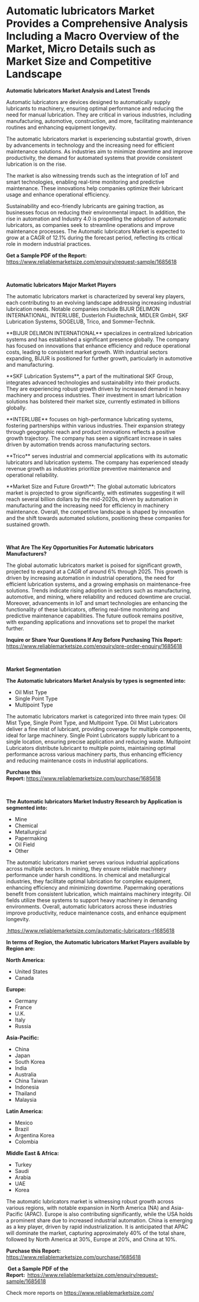 <p><h1>Automatic lubricators Market Provides a Comprehensive Analysis Including a Macro Overview of the Market, Micro Details such as Market Size and Competitive Landscape</h1></p><p><strong>Automatic lubricators Market Analysis and Latest Trends</strong></p>
<p><p>Automatic lubricators are devices designed to automatically supply lubricants to machinery, ensuring optimal performance and reducing the need for manual lubrication. They are critical in various industries, including manufacturing, automotive, construction, and more, facilitating maintenance routines and enhancing equipment longevity.</p><p>The automatic lubricators market is experiencing substantial growth, driven by advancements in technology and the increasing need for efficient maintenance solutions. As industries aim to minimize downtime and improve productivity, the demand for automated systems that provide consistent lubrication is on the rise. </p><p>The market is also witnessing trends such as the integration of IoT and smart technologies, enabling real-time monitoring and predictive maintenance. These innovations help companies optimize their lubricant usage and enhance operational efficiency. </p><p>Sustainability and eco-friendly lubricants are gaining traction, as businesses focus on reducing their environmental impact. In addition, the rise in automation and Industry 4.0 is propelling the adoption of automatic lubricators, as companies seek to streamline operations and improve maintenance processes. The Automatic lubricators Market is expected to grow at a CAGR of 12.1% during the forecast period, reflecting its critical role in modern industrial practices.</p></p>
<p><strong>Get a Sample PDF of the Report:&nbsp;</strong> <a href="https://www.reliablemarketsize.com/enquiry/request-sample/1685618?utm_campaign=1879&utm_medium=2&utm_source=Github&utm_content=ia&utm_term=10042025&utm_id=automatic-lubricators">https://www.reliablemarketsize.com/enquiry/request-sample/1685618</a></p>
<p>&nbsp;</p>
<p><strong>Automatic lubricators Major Market Players</strong></p>
<p><p>The automatic lubricators market is characterized by several key players, each contributing to an evolving landscape addressing increasing industrial lubrication needs. Notable companies include BIJUR DELIMON INTERNATIONAL, INTERLUBE, Dusterloh Fluidtechnik, MIDLER GmbH, SKF Lubrication Systems, SOGELUB, Trico, and Sommer-Technik.</p><p>**BIJUR DELIMON INTERNATIONAL** specializes in centralized lubrication systems and has established a significant presence globally. The company has focused on innovations that enhance efficiency and reduce operational costs, leading to consistent market growth. With industrial sectors expanding, BIJUR is positioned for further growth, particularly in automotive and manufacturing.</p><p>**SKF Lubrication Systems**, a part of the multinational SKF Group, integrates advanced technologies and sustainability into their products. They are experiencing robust growth driven by increased demand in heavy machinery and process industries. Their investment in smart lubrication solutions has bolstered their market size, currently estimated in billions globally.</p><p>**INTERLUBE** focuses on high-performance lubricating systems, fostering partnerships within various industries. Their expansion strategy through geographic reach and product innovations reflects a positive growth trajectory. The company has seen a significant increase in sales driven by automation trends across manufacturing sectors.</p><p>**Trico** serves industrial and commercial applications with its automatic lubricators and lubrication systems. The company has experienced steady revenue growth as industries prioritize preventive maintenance and operational reliability.</p><p>**Market Size and Future Growth**: The global automatic lubricators market is projected to grow significantly, with estimates suggesting it will reach several billion dollars by the mid-2020s, driven by automation in manufacturing and the increasing need for efficiency in machinery maintenance. Overall, the competitive landscape is shaped by innovation and the shift towards automated solutions, positioning these companies for sustained growth.</p></p>
<p>&nbsp;</p>
<p><strong>What Are The Key Opportunities For Automatic lubricators Manufacturers?</strong></p>
<p><p>The global automatic lubricators market is poised for significant growth, projected to expand at a CAGR of around 6% through 2025. This growth is driven by increasing automation in industrial operations, the need for efficient lubrication systems, and a growing emphasis on maintenance-free solutions. Trends indicate rising adoption in sectors such as manufacturing, automotive, and mining, where reliability and reduced downtime are crucial. Moreover, advancements in IoT and smart technologies are enhancing the functionality of these lubricators, offering real-time monitoring and predictive maintenance capabilities. The future outlook remains positive, with expanding applications and innovations set to propel the market further.</p></p>
<p><strong>Inquire or Share Your Questions If Any Before Purchasing This Report:</strong> <a href="https://www.reliablemarketsize.com/enquiry/pre-order-enquiry/1685618?utm_campaign=1879&utm_medium=2&utm_source=Github&utm_content=ia&utm_term=10042025&utm_id=automatic-lubricators">https://www.reliablemarketsize.com/enquiry/pre-order-enquiry/1685618</a></p>
<p>&nbsp;</p>
<p><strong>Market Segmentation</strong></p>
<p><strong>The Automatic lubricators Market Analysis by types is segmented into:</strong></p>
<p><ul><li>Oil Mist Type</li><li>Single Point Type</li><li>Multipoint Type</li></ul></p>
<p><p>The automatic lubricators market is categorized into three main types: Oil Mist Type, Single Point Type, and Multipoint Type. Oil Mist Lubricators deliver a fine mist of lubricant, providing coverage for multiple components, ideal for large machinery. Single Point Lubricators supply lubricant to a single location, ensuring precise application and reducing waste. Multipoint Lubricators distribute lubricant to multiple points, maintaining optimal performance across various machinery parts, thus enhancing efficiency and reducing maintenance costs in industrial applications.</p></p>
<p><strong>Purchase this Report:&nbsp;</strong><a href="https://www.reliablemarketsize.com/purchase/1685618?utm_campaign=1879&utm_medium=2&utm_source=Github&utm_content=ia&utm_term=10042025&utm_id=automatic-lubricators">https://www.reliablemarketsize.com/purchase/1685618</a></p>
<p>&nbsp;</p>
<p><strong>The Automatic lubricators Market Industry Research by Application is segmented into:</strong></p>
<p><ul><li>Mine</li><li>Chemical</li><li>Metallurgical</li><li>Papermaking</li><li>Oil Field</li><li>Other</li></ul></p>
<p><p>The automatic lubricators market serves various industrial applications across multiple sectors. In mining, they ensure reliable machinery performance under harsh conditions. In chemical and metallurgical industries, they facilitate optimal lubrication for complex equipment, enhancing efficiency and minimizing downtime. Papermaking operations benefit from consistent lubrication, which maintains machinery integrity. Oil fields utilize these systems to support heavy machinery in demanding environments. Overall, automatic lubricators across these industries improve productivity, reduce maintenance costs, and enhance equipment longevity.</p></p>
<p><a href="https://www.reliablemarketsize.com/automatic-lubricators-r1685618?utm_campaign=1879&utm_medium=2&utm_source=Github&utm_content=ia&utm_term=10042025&utm_id=automatic-lubricators">&nbsp;https://www.reliablemarketsize.com/automatic-lubricators-r1685618</a></p>
<p><strong>In terms of Region, the Automatic lubricators Market Players available by Region are:</strong></p>
<p>
    <p> <strong> North America: </strong>
        <ul>
            <li>United States</li>
            <li>Canada</li>
        </ul>
        </p> 
    <p> <strong> Europe: </strong>
        <ul>
            <li>Germany</li>
            <li>France</li>
            <li>U.K.</li>
            <li>Italy</li>
            <li>Russia</li>
        </ul>
        </p> 
    <p> <strong> Asia-Pacific: </strong>
        <ul>
            <li>China</li>
            <li>Japan</li>
            <li>South Korea</li>
            <li>India</li>
            <li>Australia</li>
            <li>China Taiwan</li>
            <li>Indonesia</li>
            <li>Thailand</li>
            <li>Malaysia</li>
        </ul>
        </p> 
    <p> <strong> Latin America: </strong>
        <ul>
            <li>Mexico</li>
            <li>Brazil</li>
            <li>Argentina Korea</li>
            <li>Colombia</li>
        </ul>
        </p> 
    <p> <strong> Middle East & Africa: </strong>
        <ul>
            <li>Turkey</li>
            <li>Saudi</li>
            <li>Arabia</li>
            <li>UAE</li>
            <li>Korea</li>
        </ul>
    </p>
    </p>
<p><p>The automatic lubricators market is witnessing robust growth across various regions, with notable expansion in North America (NA) and Asia-Pacific (APAC). Europe is also contributing significantly, while the USA holds a prominent share due to increased industrial automation. China is emerging as a key player, driven by rapid industrialization. It is anticipated that APAC will dominate the market, capturing approximately 40% of the total share, followed by North America at 30%, Europe at 20%, and China at 10%.</p></p>
<p><strong>Purchase this Report: </strong><a href="https://www.reliablemarketsize.com/purchase/1685618?utm_campaign=1879&utm_medium=2&utm_source=Github&utm_content=ia&utm_term=10042025&utm_id=automatic-lubricators">https://www.reliablemarketsize.com/purchase/1685618</a></p>
<p>&nbsp;<strong>Get a Sample PDF of the Report:&nbsp;&nbsp;</strong><a href="https://www.reliablemarketsize.com/enquiry/request-sample/1685618?utm_campaign=1879&utm_medium=2&utm_source=Github&utm_content=ia&utm_term=10042025&utm_id=automatic-lubricators">https://www.reliablemarketsize.com/enquiry/request-sample/1685618</a></p>
<p><strong></strong></p>
<p>Check more reports on <a href="https://www.reliablemarketsize.com/?utm_campaign=1879&utm_medium=2&utm_source=Github&utm_content=ia&utm_term=10042025&utm_id=automatic-lubricators">https://www.reliablemarketsize.com/</a></p>